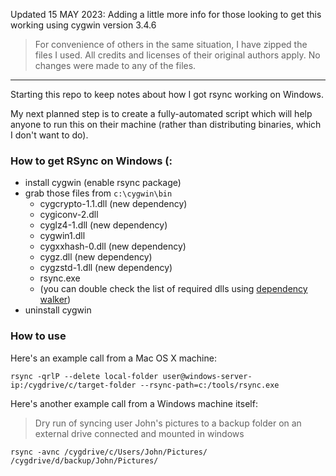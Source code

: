 Updated 15 MAY 2023: Adding a little more info for those looking to get this working using cygwin version 3.4.6
> For convenience of others in the same situation, I have zipped the files I used. All credits and licenses of their original authors apply. No changes were made to any of the files.
***
Starting this repo to keep notes about how I got rsync working on Windows.

My next planned step is to create a fully-automated script which will help anyone to run this on their machine (rather than distributing binaries, which I don't want to do).

### How to get RSync on Windows (:

- install cygwin (enable rsync package)
- grab those files from `c:\cygwin\bin`
  - cygcrypto-1.1.dll (new dependency)
  - cygiconv-2.dll
  - cyglz4-1.dll (new dependency)
  - cygwin1.dll
  - cygxxhash-0.dll (new dependency)
  - cygz.dll (new dependency)
  - cygzstd-1.dll (new dependency)
  - rsync.exe
  - (you can double check the list of required dlls using [dependency walker](http://www.dependencywalker.com))
- uninstall cygwin

### How to use

Here's an example call from a Mac OS X machine:

```
rsync -qrlP --delete local-folder user@windows-server-ip:/cygdrive/c/target-folder --rsync-path=c:/tools/rsync.exe
```

Here's another example call from a Windows machine itself:
> Dry run of syncing user John's pictures to a backup folder on an external drive connected and mounted in windows
```
rsync -avnc /cygdrive/c/Users/John/Pictures/ /cygdrive/d/backup/John/Pictures/
```
